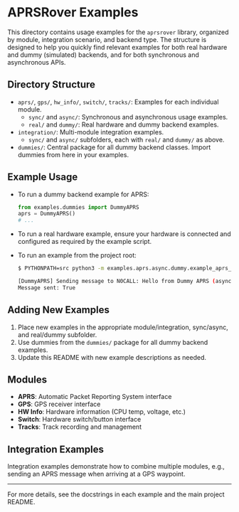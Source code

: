 # APRSRover Examples

This directory contains usage examples for the `aprsrover` library, organized by module, integration scenario, and backend type. The structure is designed to help you quickly find relevant examples for both real hardware and dummy (simulated) backends, and for both synchronous and asynchronous APIs.

## Directory Structure

- `aprs/`, `gps/`, `hw_info/`, `switch/`, `tracks/`: Examples for each individual module.
  - `sync/` and `async/`: Synchronous and asynchronous usage examples.
  - `real/` and `dummy/`: Real hardware and dummy backend examples.
- `integration/`: Multi-module integration examples.
  - `sync/` and `async/` subfolders, each with `real/` and `dummy/` as above.
- `dummies/`: Central package for all dummy backend classes. Import dummies from here in your examples.

## Example Usage

- To run a dummy backend example for APRS:
  ```python
  from examples.dummies import DummyAPRS
  aprs = DummyAPRS()
  # ...
  ```
- To run a real hardware example, ensure your hardware is connected and configured as required by the example script.

- To run an example from the project root:
  ```sh
  $ PYTHONPATH=src python3 -m examples.aprs.async.dummy.example_aprs_send_async

  [DummyAPRS] Sending message to N0CALL: Hello from Dummy APRS (async)!
  Message sent: True
  ```

## Adding New Examples

1. Place new examples in the appropriate module/integration, sync/async, and real/dummy subfolder.
2. Use dummies from the `dummies/` package for all dummy backend examples.
3. Update this README with new example descriptions as needed.

## Modules

- **APRS**: Automatic Packet Reporting System interface
- **GPS**: GPS receiver interface
- **HW Info**: Hardware information (CPU temp, voltage, etc.)
- **Switch**: Hardware switch/button interface
- **Tracks**: Track recording and management

## Integration Examples

Integration examples demonstrate how to combine multiple modules, e.g., sending an APRS message when arriving at a GPS waypoint.

---

For more details, see the docstrings in each example and the main project README.
